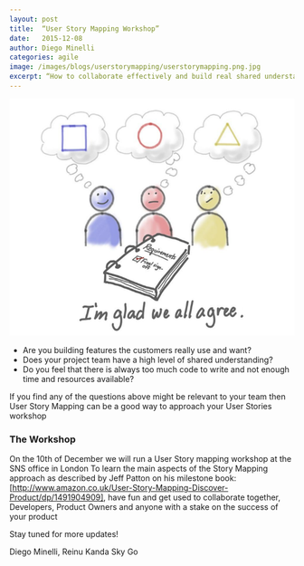 ```yaml
---
layout: post
title:  “User Story Mapping Workshop”
date:   2015-12-08
author: Diego Minelli
categories: agile
image: /images/blogs/userstorymapping/userstorymapping.png.jpg
excerpt: “How to collaborate effectively and build real shared understanding”
---
```

![shared](/images/blogs/userstorymapping/sharedunderstanding.png)

* Are you building features the customers really use and want?
* Does your project team have a high level of shared understanding?
* Do you feel that there is always too much code to write and not enough time and resources available?


If you find any of the questions above might be relevant to your team then User Story Mapping can be a good way to approach your User Stories workshop

### The Workshop
On the 10th of December we will run a User Story mapping workshop at the SNS office in London
To learn the main aspects of the Story Mapping approach as described by Jeff Patton on his milestone book: 
[http://www.amazon.co.uk/User-Story-Mapping-Discover-Product/dp/1491904909], 
have fun and get used to collaborate together, Developers, Product Owners and anyone with a  stake on the success of your product

Stay tuned for more updates!

Diego Minelli, Reinu Kanda
Sky Go
